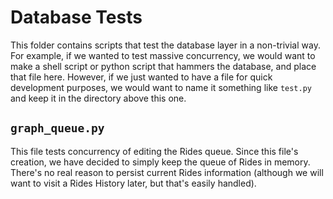 # Database Tests

This folder contains scripts that test the database layer in a non-trivial way.
For example, if we wanted to test massive concurrency, we would want to make a shell script or python script that hammers the database, and place that file here.
However, if we just wanted to have a file for quick development purposes, we would want to name it something like `test.py` and keep it in the directory above this one.

## `graph_queue.py`

This file tests concurrency of editing the Rides queue.
Since this file's creation, we have decided to simply keep the queue of Rides in memory.
There's no real reason to persist current Rides information (although we will want to visit a Rides History later, but that's easily handled).
